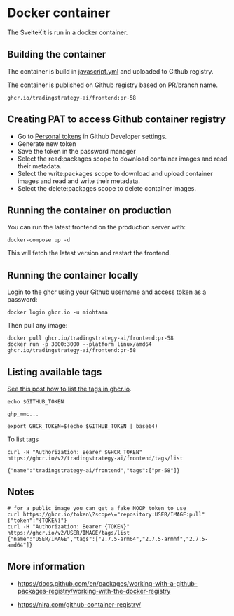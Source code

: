 # Docker container

The SvelteKit is run in a docker container.

## Building the container

The container is build in [javascript.yml](../.github/workflows/javascript.yml) and uploaded to Github registry.

The container is published on Github registry based on PR/branch name.

```
ghcr.io/tradingstrategy-ai/frontend:pr-58
```

## Creating PAT to access Github container registry

- Go to [Personal tokens](https://github.com/settings/tokens) in Github Developer settings.
- Generate new token
- Save the token in the password manager
- Select the read:packages scope to download container images and read their metadata.
- Select the write:packages scope to download and upload container images and read and write their metadata.
- Select the delete:packages scope to delete container images.

## Running the container on production

You can run the latest frontend on the production server with:

```shell
docker-compose up -d 
```

This will fetch the latest version and restart the frontend.

## Running the container locally

Login to the ghcr using your Github username and access token as a password:

```shell
docker login ghcr.io -u miohtama
```

Then pull any image:

```shell
docker pull ghcr.io/tradingstrategy-ai/frontend:pr-58
docker run -p 3000:3000 --platform linux/amd64 ghcr.io/tradingstrategy-ai/frontend:pr-58
```

## Listing available tags

[See this post how to list the tags in ghcr.io](https://github.community/t/how-to-check-if-a-container-image-exists-on-ghcr/154836/6).

```shell
echo $GITHUB_TOKEN
```

```
ghp_mmc...
```

```shell
export GHCR_TOKEN=$(echo $GITHUB_TOKEN | base64)
```
To list tags

```
curl -H "Authorization: Bearer $GHCR_TOKEN" https://ghcr.io/v2/tradingstrategy-ai/frontend/tags/list
```

```
{"name":"tradingstrategy-ai/frontend","tags":["pr-58"]}
```
## Notes

```shell
# for a public image you can get a fake NOOP token to use
curl https://ghcr.io/token\?scope\="repository:USER/IMAGE:pull"
{"token":"{TOKEN}"}
curl -H "Authorization: Bearer {TOKEN}" https://ghcr.io/v2/USER/IMAGE/tags/list
{"name":"USER/IMAGE","tags":["2.7.5-arm64","2.7.5-armhf","2.7.5-amd64"]}
```

## More information

* https://docs.github.com/en/packages/working-with-a-github-packages-registry/working-with-the-docker-registry

* https://nira.com/github-container-registry/